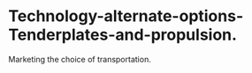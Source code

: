 # Technology-alternate-options-Tenderplates-and-propulsion.
Marketing the choice of transportation.
